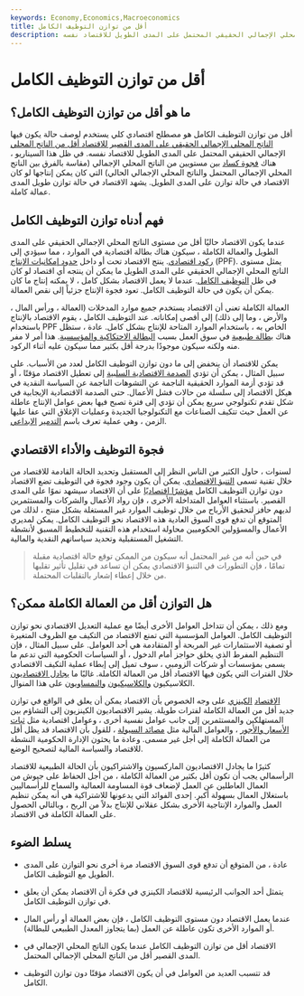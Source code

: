 ```yaml
---
keywords: Economy,Economics,Macroeconomics
title: أقل من توازن التوظيف الكامل
description: يحدث ما دون توازن التوظيف الكامل عندما يكون الناتج المحلي الإجمالي الحقيقي للاقتصاد على المدى القصير أقل من الناتج المحلي الإجمالي الحقيقي المحتمل على المدى الطويل للاقتصاد نفسه.
---
```


# أقل من توازن التوظيف الكامل
## ما هو أقل من توازن التوظيف الكامل؟

أقل من توازن التوظيف الكامل هو مصطلح اقتصادي كلي يستخدم لوصف حالة يكون فيها [الناتج المحلي الإجمالي الحقيقي على المدى القصير للاقتصاد أقل من الناتج المحلي](/realgdp) الإجمالي الحقيقي المحتمل على المدى الطويل للاقتصاد نفسه. في ظل هذا السيناريو ، هناك [فجوة كساد](/recessionarygap) بين مستويين من الناتج المحلي الإجمالي (مقاسة بالفرق بين الناتج المحلي الإجمالي المحتمل والناتج المحلي الإجمالي الحالي) التي كان يمكن إنتاجها لو كان الاقتصاد في حالة توازن على المدى الطويل. يشهد الاقتصاد في حالة توازن طويل المدى عمالة كاملة.

## فهم أدناه توازن التوظيف الكامل

عندما يكون الاقتصاد حاليًا أقل من مستوى الناتج المحلي الإجمالي الحقيقي على المدى الطويل والعمالة الكاملة ، سيكون هناك بطالة اقتصادية في الموارد ، مما سيؤدي إلى [ركود اقتصادي](/recession). ينتج الاقتصاد تحت أو داخل [حدود إمكانيات الإنتاج](/productionpossibilityfrontier) (PPF). يمثل مستوى الناتج المحلي الإجمالي الحقيقي على المدى الطويل ما يمكن أن ينتجه أي اقتصاد لو كان في ظل [التوظيف الكامل](/fullemployment). عندما لا يعمل الاقتصاد بشكل كامل ، لا يمكنه إنتاج ما كان يمكن أن يكون في حالة التوظيف الكامل. تعود فجوة الإنتاج جزئياً إلى نقص العمالة.

العمالة الكاملة تعني أن الاقتصاد يستخدم جميع موارد المدخلات (العمالة ، ورأس المال ، والأرض ، وما إلى ذلك) إلى أقصى إمكاناته. عند التوظيف الكامل ، يقوم الاقتصاد بالإنتاج باستخدام PPF الخاص به ، باستخدام الموارد المتاحة للإنتاج بشكل كامل. عادة ، ستظل هناك [بطالة طبيعية](/naturalunemployment) في سوق العمل بسبب [البطالة الاحتكاكية والمؤسسية](/unemployment). هذا أمر لا مفر منه ولكنه سيكون موجودًا بدرجة أقل بكثير مما سيكون عليه أثناء الركود.

يمكن للاقتصاد أن ينخفض إلى ما دون توازن التوظيف الكامل لعدد من الأسباب. على سبيل المثال ، يمكن أن تؤدي [الصدمة الاقتصادية السلبية](/economic-shock) إلى تعطيل الاقتصاد مؤقتًا ، أو قد تؤدي أزمة الموارد الحقيقية الناجمة عن التشوهات الناجمة عن السياسة النقدية في هيكل الاقتصاد إلى سلسلة من حالات فشل الأعمال. حتى الصدمة الاقتصادية الإيجابية في شكل تقدم تكنولوجي سريع يمكن أن تؤدي إلى فترة تصبح فيها بعض عوامل الإنتاج عاطلة عن العمل حيث تتكيف الصناعات مع التكنولوجيا الجديدة وعمليات الإغلاق التي عفا عليها الزمن ، وهي عملية تعرف باسم [التدمير](/creativedestruction) [الإبداعي](/creativedestruction).

## فجوة التوظيف والأداء الاقتصادي

لسنوات ، حاول الكثير من الناس النظر إلى المستقبل وتحديد الحالة القادمة للاقتصاد من خلال تقنية تسمى [التنبؤ الاقتصادي](/economic-forecasting). يمكن أن يكون وجود فجوة في التوظيف تضع الاقتصاد دون توازن التوظيف الكامل [مؤشرًا اقتصاديًا](/economic_indicator) على أن الاقتصاد سيشهد نموًا على المدى القصير. باستثناء العوامل المتداخلة الأخرى ، فإن رواد الأعمال والشركات والمستثمرين لديهم حافز لتحقيق الأرباح من خلال توظيف الموارد غير المستغلة بشكل منتج ، لذلك من المتوقع أن تدفع قوى السوق العادية هذه الاقتصاد نحو التوظيف الكامل. يمكن لمديري الأعمال والمسؤولين الحكوميين محاولة استخدام هذه التقنية للتخطيط المسبق لأنشطة التشغيل المستقبلية وتحديد سياساتهم النقدية والمالية.

> في حين أنه من غير المحتمل أنه سيكون من الممكن توقع حالة اقتصادية مقبلة تمامًا ، فإن التطورات في التنبؤ الاقتصادي يمكن أن تساعد في تقليل تأثير تقلبها من خلال إعطاء إشعار بالتقلبات المحتملة.

>

## هل التوازن أقل من العمالة الكاملة ممكن؟

ومع ذلك ، يمكن أن تتداخل العوامل الأخرى أيضًا مع عملية التعديل الاقتصادي نحو توازن التوظيف الكامل. العوامل المؤسسية التي تمنع الاقتصاد من التكيف مع الظروف المتغيرة أو تصفية الاستثمارات غير المربحة أو المتقادمة هي أحد العوامل. على سبيل المثال ، فإن التنظيم المفرط الذي يخلق حواجز أمام الدخول ، أو السياسات الحكومية التي تدعم ما يسمى بمؤسسات أو شركات الزومبي ، سوف تميل إلى إبطاء عملية التكيف الاقتصادي خلال الفترات التي يكون فيها الاقتصاد أقل من العمالة الكاملة. غالبًا ما [يجادل الاقتصاديون](/austrian_school) الكلاسيكيون [والكلاسيكيون](/classicaleconomics) [والنمساويون](/neoclassical) على هذا المنوال.

[الاقتصاد](/keynesianeconomics) [الكينزي](/keynesianeconomics) على وجه الخصوص بأن الاقتصاد يمكن أن يعلق في الواقع في توازن جديد أقل من العمالة الكاملة لفترات طويلة. يشير الاقتصاديون الكينزيون إلى التشاؤم بين المستهلكين والمستثمرين إلى جانب عوامل نفسية أخرى ، وعوامل اقتصادية مثل [ثبات الأسعار والأجور](/sticky-wage-theory) ، والعوامل المالية مثل [مصائد السيولة](/liquiditytrap) ، للقول بأن الاقتصاد قد يظل أقل من العمالة الكاملة إلى أجل غير مسمى. وعادة ما يحثون الإدارة الحكومية النشطة للاقتصاد والسياسة المالية لتصحيح الوضع.

كثيرًا ما يجادل الاقتصاديون الماركسيون والاشتراكيون بأن الحالة الطبيعية للاقتصاد الرأسمالي يجب أن تكون أقل بكثير من العمالة الكاملة ، من أجل الحفاظ على جيوش من العمال العاطلين عن العمل لإضعاف قوة المساومة العمالية والسماح للرأسماليين باستغلال العمال بسهولة أكبر. إحدى الفوائد التي يدعونها للاشتراكية هي أنه يمكن تنظيم العمل والموارد الإنتاجية الأخرى بشكل عقلاني للإنتاج بدلاً من الربح ، وبالتالي الحصول على العمالة الكاملة في الاقتصاد.

## يسلط الضوء

- عادة ، من المتوقع أن تدفع قوى السوق الاقتصاد مرة أخرى نحو التوازن على المدى الطويل مع التوظيف الكامل.

- يتمثل أحد الجوانب الرئيسية للاقتصاد الكينزي في فكرة أن الاقتصاد يمكن أن يعلق في توازن التوظيف الكامل.

- عندما يعمل الاقتصاد دون مستوى التوظيف الكامل ، فإن بعض العمالة أو رأس المال أو الموارد الأخرى تكون عاطلة عن العمل (بما يتجاوز المعدل الطبيعي للبطالة).

- الاقتصاد أقل من توازن التوظيف الكامل عندما يكون الناتج المحلي الإجمالي في المدى القصير أقل من الناتج المحلي الإجمالي المحتمل.

- قد تتسبب العديد من العوامل في أن يكون الاقتصاد مؤقتًا دون توازن التوظيف الكامل.

